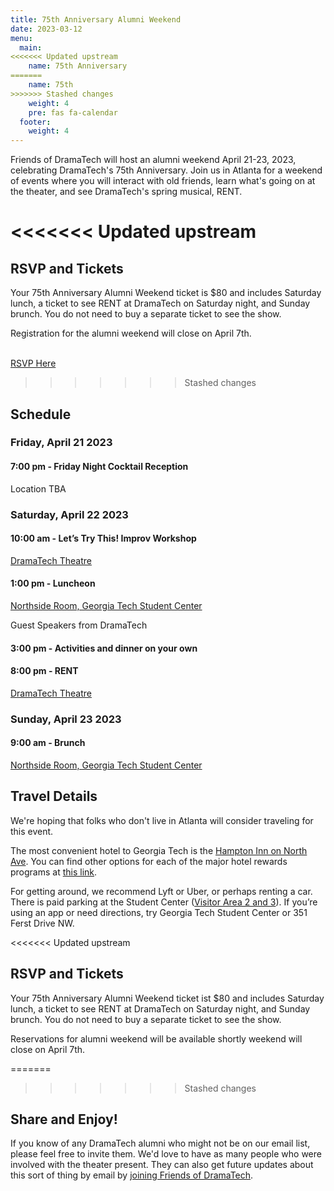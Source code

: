 ```yaml
---
title: 75th Anniversary Alumni Weekend
date: 2023-03-12
menu:
  main:
<<<<<<< Updated upstream
    name: 75th Anniversary 
=======
    name: 75th  
>>>>>>> Stashed changes
    weight: 4
    pre: fas fa-calendar
  footer:
    weight: 4
---
```

Friends of DramaTech will host an alumni weekend April 21-23, 2023, celebrating DramaTech's 75th Anniversary. Join us in Atlanta for a weekend of events where you will interact with old friends, learn what's going on at the theater, and see DramaTech's spring musical, RENT.

<<<<<<< Updated upstream
=======
## RSVP and Tickets
Your 75th Anniversary Alumni Weekend ticket is $80 and includes Saturday lunch, a ticket to see RENT at DramaTech on Saturday night, and Sunday brunch. You do not need to buy a separate ticket to see the show.

Registration for the alumni weekend will close on April 7th.

<br/>
<a class="large-button" href="https://friendsofdt.square.site/" target="_new">RSVP Here</a>

>>>>>>> Stashed changes
## Schedule
### Friday, April 21 2023
#### 7:00 pm - Friday Night Cocktail Reception
Location TBA

### Saturday, April 22 2023
#### 10:00 am - Let’s Try This! Improv Workshop
[DramaTech Theatre](https://map.gatech.edu/?id=82#!ct/56246,15646?m/186300?s/?sbc)

#### 1:00 pm - Luncheon
[Northside Room, Georgia Tech Student Center](https://map.gatech.edu/?id=82#!ct/56246,15646?m/598721?s/?sbc/)

Guest Speakers from DramaTech

#### 3:00 pm - Activities and dinner on your own

#### 8:00 pm - RENT
[DramaTech Theatre](https://map.gatech.edu/?id=82#!ct/56246,15646?m/186300?s/?sbc)

### Sunday, April 23 2023
#### 9:00 am - Brunch
[Northside Room, Georgia Tech Student Center](https://map.gatech.edu/?id=82#!ct/56246,15646?m/598721?s/?sbc/)

## Travel Details
We're hoping that folks who don't live in Atlanta will consider traveling for this event.

The most convenient hotel to Georgia Tech is the [Hampton Inn on North Ave](https://www.hilton.com/en/hotels/atlgthx-hampton-atlanta-georgia-tech-downtown/hotel-location/). You can find other options for each of the major hotel rewards programs at [this link](https://docs.google.com/document/d/1qOdz8mpclvKjfFOoXJSmZJsmib2g2Wte5bT3vBGQWlU).

For getting around, we recommend Lyft or Uber, or perhaps renting a car. There is paid parking at the Student Center ([Visitor Area 2 and 3](https://www.pts.gatech.edu/parking/visitor-parking/)). If you’re using an app or need directions, try Georgia Tech Student Center or 351 Ferst Drive NW.

<<<<<<< Updated upstream
## RSVP and Tickets
Your 75th Anniversary Alumni Weekend ticket ist $80 and includes Saturday lunch, a ticket to see RENT at DramaTech on Saturday night, and Sunday brunch. You do not need to buy a separate ticket to see the show.

Reservations for alumni weekend will be available shortly weekend will close on April 7th. 

=======
>>>>>>> Stashed changes
## Share and Enjoy!
If you know of any DramaTech alumni who might not be on our email list, please feel free to invite them. We'd love to have as many people who were involved with the theater present. They can also get future updates about this sort of thing by email by [joining Friends of DramaTech](https://friendsofdt.org/join).

